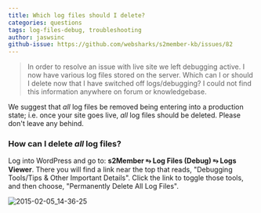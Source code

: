```yaml
---
title: Which log files should I delete?
categories: questions
tags: log-files-debug, troubleshooting
author: jaswsinc
github-issue: https://github.com/websharks/s2member-kb/issues/82
---
```


> In order to resolve an issue with live site we left debugging active. I now have various log files stored on the server.  Which can I or should I delete now that I have switched off logs/debugging?  I could not find this information anywhere on forum or knowledgebase.

We suggest that _all_ log files be removed being entering into a production state; i.e. once your site goes live, _all_ log files should be deleted. Please don't leave any behind.

### How can I delete _all_ log files?

Log into WordPress and go to: **s2Member ⥱ Log Files (Debug) ⥱ Logs Viewer**. There you will find a link near the top that reads, "Debugging Tools/Tips & Other Important Details". Click the link to toggle those tools, and then choose, "Permanently Delete All Log Files".

![2015-02-05_14-36-25](https://cloud.githubusercontent.com/assets/53005/6067733/a2095cf2-ad44-11e4-8d76-55d3b213a7f2.png)